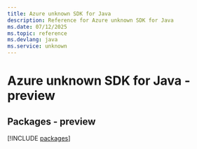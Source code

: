 ```yaml
---
title: Azure unknown SDK for Java
description: Reference for Azure unknown SDK for Java
ms.date: 07/12/2025
ms.topic: reference
ms.devlang: java
ms.service: unknown
---
```

# Azure unknown SDK for Java - preview
## Packages - preview
[!INCLUDE [packages](unknown-index.md)]